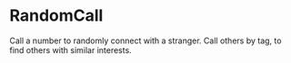 RandomCall
==========

Call a number to randomly connect with a stranger.
Call others by tag, to find others with similar interests.
